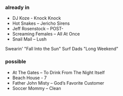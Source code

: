 ### already in

* DJ Koze - Knock Knock
* Hot Snakes – Jericho Sirens
* Jeff Rosenstock – POST-
* Screaming Females – All At Once
* Snail Mail – Lush

Swearin' "Fall Into the Sun"
Surf Dads "Long Weekend"

### possible

* At The Gates – To Drink From The Night Itself
* Beach House - 7
* Father John Misty – God’s Favorite Customer
* Soccer Mommy – Clean
